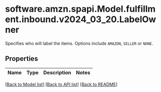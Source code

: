 # software.amzn.spapi.Model.fulfillment.inbound.v2024_03_20.LabelOwner
Specifies who will label the items. Options include `AMAZON`, `SELLER` or `NONE`.

## Properties

Name | Type | Description | Notes
------------ | ------------- | ------------- | -------------

[[Back to Model list]](../README.md#documentation-for-models) [[Back to API list]](../README.md#documentation-for-api-endpoints) [[Back to README]](../README.md)

